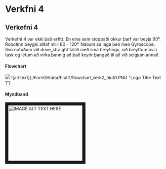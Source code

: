 # Verkfni 4

## Verkefni 4

Verkefni 4 var ekki það erfitt. En eina sem stoppaði okkur þarf var beyja 90°. Robotinn beygði alltaf milli 80 - 120°. Náðum að laga þeð með Gyroscope.
Svo notuðum við drive_straight fallið með smá breytingu, við breyttum því í task og létum að virka þannig að það keyrir þangað til að við seigjum annað.

#### Flowchart

<img src="\images\emoticons\cool.png">
![alt text](./Forrit/Hlutar/hluti1/flowchart_verk2_hluti1.PNG "Logo Title Text 1")


#### Myndband

<a href="https://www.youtube.com/edit?o=U&video_id=IAEh6lwXlPg" target="_blank"><img src="http://img.youtube.com/vi/IAEh6lwXlPg/0.jpg" 
alt="IMAGE ALT TEXT HERE" width="240" height="180" border="10" /></a>
